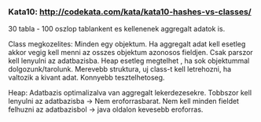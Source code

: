 ### Kata10: http://codekata.com/kata/kata10-hashes-vs-classes/

30 tabla - 100 oszlop tablankent es kellenenek aggregalt adatok is.

Class megkozelites:
Minden egy objektum. Ha aggregalt adat kell esetleg akkor vegig kell menni az
osszes objektum azonosos fieldjen. Csak parszor kell lenyulni az adatbazisba.
Heap esetleg megtelhet , ha sok objektummal dolgozunk/tarolunk.
Merevebb struktura, uj class-t kell letrehozni, ha valtozik a kivant adat.
Konnyebb tesztelhetoseg.

Heap:
Adatbazis optimalizalva van aggregalt lekerdezesekre. Tobbszor kell
lenyulni az adatbazisba -> Nem eroforrasbarat.
Nem kell minden fieldet felhuzni az adatbazisbol -> java oldalon kevesebb eroforras.

